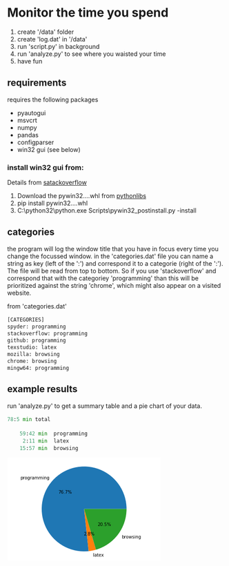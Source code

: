 # Monitor the time you spend

1. create '/data' folder
2. create 'log.dat' in '/data'
3. run 'script.py' in background
4. run 'analyze.py' to see where you waisted your time
5. have fun

## requirements
requires the following packages
* pyautogui
* msvcrt
* numpy
* pandas
* configparser
* win32 gui (see below)


### install win32 gui from:
Details from [satackoverflow](https://stackoverflow.com/questions/20113456/installing-win32gui-python-module#20128310)
1. Download the pywin32....whl from [pythonlibs](https://www.lfd.uci.edu/~gohlke/pythonlibs/#pywin32)
2. pip install pywin32....whl
3. C:\python32\python.exe Scripts\pywin32_postinstall.py -install


## categories
the program will log the window title that you have in focus every time you change the focussed window.
in the 'categories.dat' file you can name a string as key (left of the ':') and correspond it to a categorie  (right of the ':'). The file will be read from top to bottom. So if you use 'stackoverflow' and correspond that with the categoriey 'programming' than this will be prioritized against the string 'chrome', which might also appear on a visited website.

from 'categories.dat'
```
[CATEGORIES]
spyder: programming
stackoverflow: programming
github: programming
texstudio: latex
mozilla: browsing
chrome: browsing
mingw64: programming
```

## example results
run 'analyze.py' to get a summary table and a pie chart of your data.

```python
78:5 min total

    59:42 min  programming
     2:11 min  latex
    15:57 min  browsing
```

![pie chart example](/images/example_pie_chart.png)
